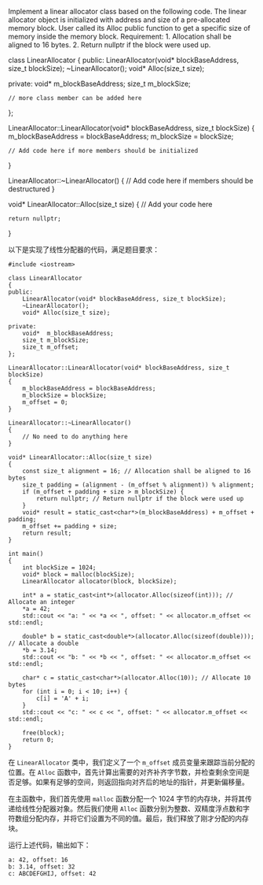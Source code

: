 Implement a linear allocator class based on the following code.
The linear allocator object is initialized with address and size of a pre-allocated memory block. User called its Alloc public function to get a specific size of memory inside the memory block.
Requirement:
    1. Allocation shall be aligned to 16 bytes.
    2. Return nullptr if the block were used up.

class LinearAllocator
{
public:
    LinearAllocator(void* blockBaseAddress, size_t blockSize);
    ~LinearAllocator();
    void* Alloc(size_t size);

private:
    void*  m_blockBaseAddress;
    size_t m_blockSize;

    // more class member can be added here
};

LinearAllocator::LinearAllocator(void* blockBaseAddress, size_t blockSize)
{
    m_blockBaseAddress = blockBaseAddress;
    m_blockSize = blockSize;

    // Add code here if more members should be initialized
}

LinearAllocator::~LinearAllocator()
{
    // Add code here if members should be destructured
}

void* LinearAllocator::Alloc(size_t size)
{
    // Add your code here

    return nullptr;
}

以下是实现了线性分配器的代码，满足题目要求：

```
#include <iostream>

class LinearAllocator
{
public:
    LinearAllocator(void* blockBaseAddress, size_t blockSize);
    ~LinearAllocator();
    void* Alloc(size_t size);

private:
    void*  m_blockBaseAddress;
    size_t m_blockSize;
    size_t m_offset;
};

LinearAllocator::LinearAllocator(void* blockBaseAddress, size_t blockSize)
{
    m_blockBaseAddress = blockBaseAddress;
    m_blockSize = blockSize;
    m_offset = 0;
}

LinearAllocator::~LinearAllocator()
{
    // No need to do anything here
}

void* LinearAllocator::Alloc(size_t size)
{
    const size_t alignment = 16; // Allocation shall be aligned to 16 bytes
    size_t padding = (alignment - (m_offset % alignment)) % alignment;
    if (m_offset + padding + size > m_blockSize) {
        return nullptr; // Return nullptr if the block were used up
    }
    void* result = static_cast<char*>(m_blockBaseAddress) + m_offset + padding;
    m_offset += padding + size;
    return result;
}

int main()
{
    int blockSize = 1024;
    void* block = malloc(blockSize);
    LinearAllocator allocator(block, blockSize);

    int* a = static_cast<int*>(allocator.Alloc(sizeof(int))); // Allocate an integer
    *a = 42;
    std::cout << "a: " << *a << ", offset: " << allocator.m_offset << std::endl;

    double* b = static_cast<double*>(allocator.Alloc(sizeof(double))); // Allocate a double
    *b = 3.14;
    std::cout << "b: " << *b << ", offset: " << allocator.m_offset << std::endl;

    char* c = static_cast<char*>(allocator.Alloc(10)); // Allocate 10 bytes
    for (int i = 0; i < 10; i++) {
        c[i] = 'A' + i;
    }
    std::cout << "c: " << c << ", offset: " << allocator.m_offset << std::endl;

    free(block);
    return 0;
}
```

在 `LinearAllocator` 类中，我们定义了一个 `m_offset` 成员变量来跟踪当前分配的位置。在 `Alloc` 函数中，首先计算出需要的对齐补齐字节数，并检查剩余空间是否足够。如果有足够的空间，则返回指向对齐后的地址的指针，并更新偏移量。

在主函数中，我们首先使用 `malloc` 函数分配一个 1024 字节的内存块，并将其传递给线性分配器对象。然后我们使用 `Alloc` 函数分别为整数、双精度浮点数和字符数组分配内存，并将它们设置为不同的值。最后，我们释放了刚才分配的内存块。

运行上述代码，输出如下：

```
a: 42, offset: 16
b: 3.14, offset: 32
c: ABCDEFGHIJ, offset: 42
```